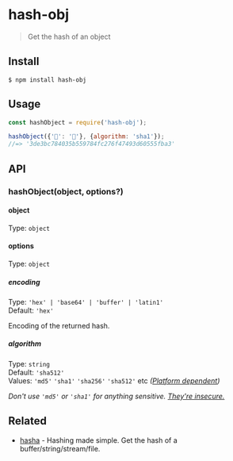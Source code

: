 # hash-obj

> Get the hash of an object


## Install

```
$ npm install hash-obj
```


## Usage

```js
const hashObject = require('hash-obj');

hashObject({'🦄': '🌈'}, {algorithm: 'sha1'});
//=> '3de3bc784035b559784fc276f47493d60555fba3'
```


## API

### hashObject(object, options?)

#### object

Type: `object`

#### options

Type: `object`

##### encoding

Type: `'hex' | 'base64' | 'buffer' | 'latin1'`<br>
Default: `'hex'`

Encoding of the returned hash.

##### algorithm

Type: `string`<br>
Default: `'sha512'`<br>
Values: `'md5'` `'sha1'` `'sha256'` `'sha512'` etc *([Platform dependent](https://nodejs.org/api/crypto.html#crypto_crypto_createhash_algorithm))*

*Don't use `'md5'` or `'sha1'` for anything sensitive. [They're insecure.](http://googleonlinesecurity.blogspot.no/2014/09/gradually-sunsetting-sha-1.html)*


## Related

- [hasha](https://github.com/sindresorhus/hasha) - Hashing made simple. Get the hash of a buffer/string/stream/file.

